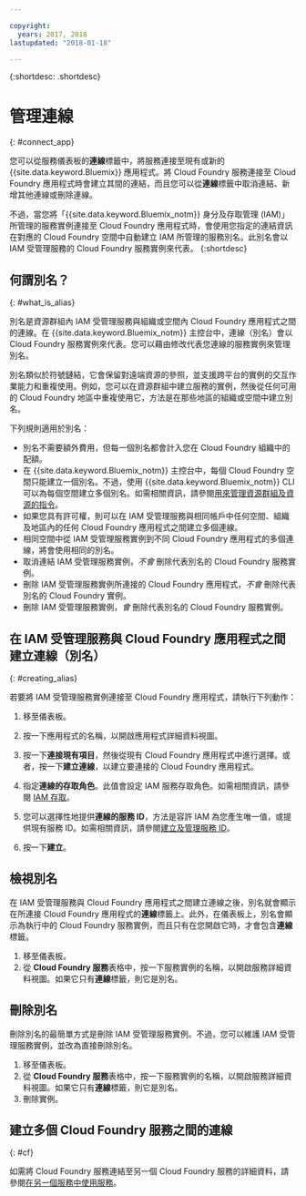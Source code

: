 ```yaml
---

copyright:
  years: 2017, 2018
lastupdated: "2018-01-18"

---
```


{:shortdesc: .shortdesc}

# 管理連線
{: #connect_app}

您可以從服務儀表板的**連線**標籤中，將服務連接至現有或新的 {{site.data.keyword.Bluemix}} 應用程式。將 Cloud Foundry 服務連接至 Cloud Foundry 應用程式時會建立其間的連結，而且您可以從**連線**標籤中取消連結、新增其他連線或刪除連線。

不過，當您將「{{site.data.keyword.Bluemix_notm}} 身分及存取管理 (IAM)」所管理的服務實例連接至 Cloud Foundry 應用程式時，會使用您指定的連結資訊在對應的 Cloud Foundry 空間中自動建立 IAM 所管理的服務別名。此別名會以 IAM 受管理服務的 Cloud Foundry 服務實例來代表。
{:shortdesc}

## 何謂別名？
{: #what_is_alias}

別名是資源群組內 IAM 受管理服務與組織或空間內 Cloud Foundry 應用程式之間的連線。在 {{site.data.keyword.Bluemix_notm}} 主控台中，連線（別名）會以 Cloud Foundry 服務實例來代表。您可以藉由修改代表您連線的服務實例來管理別名。

別名類似於符號鏈結，它會保留對遠端資源的參照，並支援跨平台的實例的交互作業能力和重複使用。例如，您可以在資源群組中建立服務的實例，然後從任何可用的 Cloud Foundry 地區中重複使用它，方法是在那些地區的組織或空間中建立別名。

下列規則適用於別名：

* 別名不需要額外費用，但每一個別名都會計入您在 Cloud Foundry 組織中的配額。
* 在 {{site.data.keyword.Bluemix_notm}} 主控台中，每個 Cloud Foundry 空間只能建立一個別名。不過，使用 {{site.data.keyword.Bluemix_notm}} CLI 可以為每個空間建立多個別名。如需相關資訊，請參閱[用來管理資源群組及資源的指令](/docs/cli/reference/bluemix_cli/bx_cli.html#commands-for-managing-resource-groups-and-resources)。
* 如果您具有許可權，則可以在 IAM 受管理服務與相同帳戶中任何空間、組織及地區內的任何 Cloud Foundry 應用程式之間建立多個連線。
* 相同空間中從 IAM 受管理服務實例到不同 Cloud Foundry 應用程式的多個連線，將會使用相同的別名。
* 取消連結 IAM 受管理服務實例，*不會* 刪除代表別名的 Cloud Foundry 服務實例。
* 刪除 IAM 受管理服務實例所連接的 Cloud Foundry 應用程式，*不會* 刪除代表別名的 Cloud Foundry 實例。
* 刪除 IAM 受管理服務實例，*會* 刪除代表別名的 Cloud Foundry 服務實例。

## 在 IAM 受管理服務與 Cloud Foundry 應用程式之間建立連線（別名）
{: #creating_alias}

若要將 IAM 受管理服務實例連接至 Cloud Foundry 應用程式，請執行下列動作：

1. 移至儀表板。

2. 按一下應用程式的名稱，以開啟應用程式詳細資料視圖。

3. 按一下**連接現有項目**，然後從現有 Cloud Foundry 應用程式中進行選擇。或者，按一下**建立連線**，以建立要連接的 Cloud Foundry 應用程式。

4. 指定**連線的存取角色**。此值會設定 IAM 服務存取角色。如需相關資訊，請參閱 [IAM 存取](/docs/iam/users_roles.html#userroles)。

5. 您可以選擇性地提供**連線的服務 ID**，方法是容許 IAM 為您產生唯一值，或提供現有服務 ID。如需相關資訊，請參閱[建立及管理服務 ID](https://console.stage1.bluemix.net/docs/iam/serviceid.html#serviceids)。

6. 按一下**建立**。

## 檢視別名

在 IAM 受管理服務與 Cloud Foundry 應用程式之間建立連線之後，別名就會顯示在所連接 Cloud Foundry 應用程式的**連線**標籤上。此外，在儀表板上，別名會顯示為執行中的 Cloud Foundry 服務實例，而且只有在您開啟它時，才會包含**連線**標籤。

1. 移至儀表板。
2. 從 **Cloud Foundry 服務**表格中，按一下服務實例的名稱，以開啟服務詳細資料視圖。如果它只有**連線**標籤，則它是別名。

## 刪除別名

刪除別名的最簡單方式是刪除 IAM 受管理服務實例。不過，您可以維護 IAM 受管理服務實例，並改為直接刪除別名。

1. 移至儀表板。
2. 從 **Cloud Foundry 服務**表格中，按一下服務實例的名稱，以開啟服務詳細資料視圖。如果它只有**連線**標籤，則它是別名。
3. 刪除實例。

## 建立多個 Cloud Foundry 服務之間的連線
{: #cf}

如需將 Cloud Foundry 服務連結至另一個 Cloud Foundry 服務的詳細資料，請參閱[在另一個服務中使用服務](../apps/reqnsi.html#add_service)。

